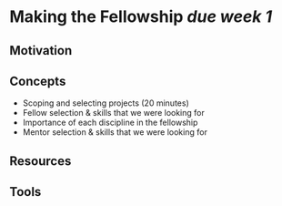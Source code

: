 # Making the Fellowship *due week 1*

## Motivation

## Concepts
* Scoping and selecting projects (20 minutes)
* Fellow selection & skills that we were looking for
* Importance of each discipline in the fellowship
* Mentor selection & skills that we were looking for



## Resources

## Tools